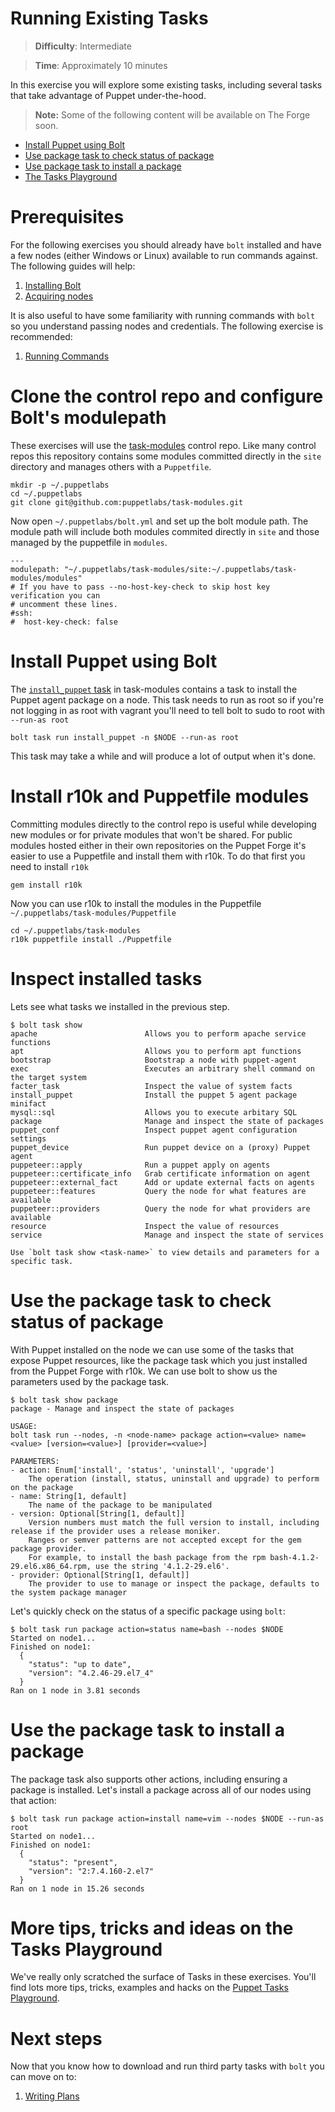 # Running Existing Tasks

> **Difficulty**: Intermediate

> **Time**: Approximately 10 minutes

In this exercise you will explore some existing tasks, including several tasks that take advantage of Puppet under-the-hood.

> **Note:** Some of the following content will be available on The Forge soon.

- [Install Puppet using Bolt](#install-puppet-using-bolt)
- [Use package task to check status of package](#use-package-task-to-check-status-of-package)
- [Use package task to install a package](#use-package-task-to-install-a-package)
- [The Tasks Playground](#more-tips-tricks-and-ideas-on-the-tasks-playground)

# Prerequisites

For the following exercises you should already have `bolt` installed and have a few nodes (either Windows or Linux) available to run commands against. The following guides will help:

1. [Installing Bolt](../1-installing-bolt)
1. [Acquiring nodes](../2-acquiring-nodes)

It is also useful to have some familiarity with running commands with `bolt` so you understand passing nodes and credentials. The following exercise is recommended:

1. [Running Commands](../3-running-commands)

# Clone the control repo and configure Bolt's modulepath

These exercises will use the [task-modules](https://github.com/puppetlabs/task-modules) control repo. Like many control repos this repository contains some modules committed directly in the `site` directory and manages others with a `Puppetfile`.

```
mkdir -p ~/.puppetlabs
cd ~/.puppetlabs
git clone git@github.com:puppetlabs/task-modules.git
```

Now open `~/.puppetlabs/bolt.yml` and set up the bolt module path. The module path will include both modules commited directly in `site` and those managed by the puppetfile in `modules`.

```
---
modulepath: "~/.puppetlabs/task-modules/site:~/.puppetlabs/task-modules/modules"
# If you have to pass --no-host-key-check to skip host key verification you can
# uncomment these lines.
#ssh:
#  host-key-check: false
```

# Install Puppet using Bolt

The [`install_puppet` task](https://github.com/puppetlabs/task-modules/blob/master/site/install_puppet/tasks/init.sh) in task-modules contains a task to install the Puppet agent package on a node. This task needs to run as root so if you're not logging in as root with vagrant you'll need to tell bolt to sudo to root with `--run-as root`

```
bolt task run install_puppet -n $NODE --run-as root
```

This task may take a while and will produce a lot of output when it's done.

# Install r10k and Puppetfile modules

Committing modules directly to the control repo is useful while developing new modules or for private modules that won't be shared. For public modules hosted either in their own repositories on the Puppet Forge it's easier to use a Puppetfile and install them with r10k. To do that first you need to install `r10k`

```
gem install r10k
```

Now you can use r10k to install the modules in the Puppetfile `~/.puppetlabs/task-modules/Puppetfile`

```
cd ~/.puppetlabs/task-modules
r10k puppetfile install ./Puppetfile
```

# Inspect installed tasks

Lets see what tasks we installed in the previous step.

```
$ bolt task show
apache                        Allows you to perform apache service functions
apt                           Allows you to perform apt functions
bootstrap                     Bootstrap a node with puppet-agent
exec                          Executes an arbitrary shell command on the target system
facter_task                   Inspect the value of system facts
install_puppet                Install the puppet 5 agent package
minifact
mysql::sql                    Allows you to execute arbitary SQL
package                       Manage and inspect the state of packages
puppet_conf                   Inspect puppet agent configuration settings
puppet_device                 Run puppet device on a (proxy) Puppet agent
puppeteer::apply              Run a puppet apply on agents
puppeteer::certificate_info   Grab certificate information on agent
puppeteer::external_fact      Add or update external facts on agents
puppeteer::features           Query the node for what features are available
puppeteer::providers          Query the node for what providers are available
resource                      Inspect the value of resources
service                       Manage and inspect the state of services

Use `bolt task show <task-name>` to view details and parameters for a specific task.
```

# Use the package task to check status of package

With Puppet installed on the node we can use some of the tasks that expose Puppet resources, like the package task which you just installed from the Puppet Forge with r10k.  We can use bolt to show us the parameters used by the package task.

```
$ bolt task show package
package - Manage and inspect the state of packages

USAGE:
bolt task run --nodes, -n <node-name> package action=<value> name=<value> [version=<value>] [provider=<value>]

PARAMETERS:
- action: Enum['install', 'status', 'uninstall', 'upgrade']
    The operation (install, status, uninstall and upgrade) to perform on the package
- name: String[1, default]
    The name of the package to be manipulated
- version: Optional[String[1, default]]
    Version numbers must match the full version to install, including release if the provider uses a release moniker.
    Ranges or semver patterns are not accepted except for the gem package provider.
    For example, to install the bash package from the rpm bash-4.1.2-29.el6.x86_64.rpm, use the string '4.1.2-29.el6'.
- provider: Optional[String[1, default]]
    The provider to use to manage or inspect the package, defaults to the system package manager
```

Let's quickly check on the status of a specific package using `bolt`:

```
$ bolt task run package action=status name=bash --nodes $NODE
Started on node1...
Finished on node1:
  {
    "status": "up to date",
    "version": "4.2.46-29.el7_4"
  }
Ran on 1 node in 3.81 seconds
```

# Use the package task to install a package

The package task also supports other actions, including ensuring a package is installed. Let's install a package across all of our nodes using that action:

```
$ bolt task run package action=install name=vim --nodes $NODE --run-as root
Started on node1...
Finished on node1:
  {
    "status": "present",
    "version": "2:7.4.160-2.el7"
  }
Ran on 1 node in 15.26 seconds
```

# More tips, tricks and ideas on the Tasks Playground

We've really only scratched the surface of Tasks in these exercises. You'll find lots more tips, tricks, examples and hacks on the [Puppet Tasks Playground](https://github.com/puppetlabs/tasks-playground).

# Next steps

Now that you know how to download and run third party tasks with `bolt` you can move on to:

1. [Writing Plans](../7-writing-plans)

